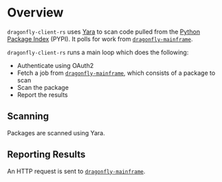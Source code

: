 # Overview

`dragonfly-client-rs` uses [Yara](https://virustotal.github.io/yara/) to scan
code pulled from the [Python Package Index](https://pypi.org/) (PYPI). It polls
for work from
[`dragonfly-mainframe`][1].

`dragonfly-client-rs` runs a main loop which does the following:

* Authenticate using OAuth2
* Fetch a job from [`dragonfly-mainframe`][1], which consists of a package to
  scan
* Scan the package
* Report the results

## Scanning

Packages are scanned using Yara.

## Reporting Results

An HTTP request is sent to [`dragonfly-mainframe`][1].

[1]: https://github.com/vipyrsec/dragonfly-mainframe
